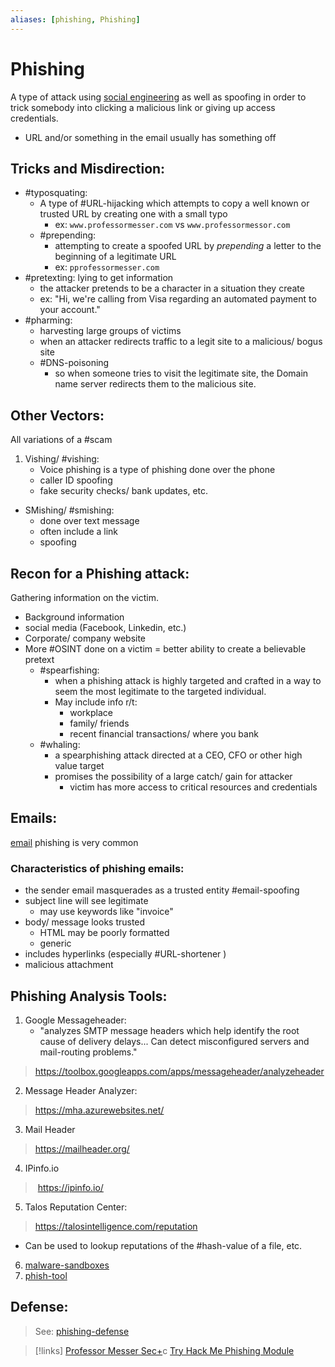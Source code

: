 ```yaml
---
aliases: [phishing, Phishing]
---
```

# Phishing
A type of attack using [social engineering](/cybersecurity/TTPs/social-engineering.md) as well as spoofing in order to trick somebody into clicking a malicious link or giving up access credentials.
- URL and/or something in the email usually has something off
## Tricks and Misdirection:
- #typosquating:
	- A type of #URL-hijacking which attempts to copy a well known or trusted URL by creating one with a small typo
		- ex: `www.professormesser.com` vs `www.professormessor.com`
	- #prepending:
		- attempting to create a spoofed URL by *prepending* a letter to the beginning of a legitimate URL
		- ex: `pprofessormesser.com`
- #pretexting: lying to get information
	- the attacker pretends to be a character in a situation they create
	- ex: "Hi, we're calling from Visa regarding an automated payment to your account."
- #pharming:
	- harvesting large groups of victims
	- when an attacker redirects traffic to a legit site to a malicious/ bogus site
	- #DNS-poisoning
		- so when someone tries to visit the legitimate site, the Domain name server redirects them to the malicious site.

## Other Vectors:
All variations of a #scam
1. Vishing/ #vishing:
	- Voice phishing is a type of phishing done over the phone
	- caller ID spoofing
	- fake security checks/ bank updates, etc.
- SMishing/ #smishing:
	- done over text message
	- often include a link
	- spoofing

## Recon for a Phishing attack:
Gathering information on the victim.
- Background information
- social media (Facebook, Linkedin, etc.)
- Corporate/ company website
- More #OSINT done on a victim = better ability to create a believable pretext
	- #spearfishing:
		- when a phishing attack is highly targeted and crafted in a way to seem the most legitimate to the targeted individual.
		- May include info r/t:
			- workplace
			- family/ friends
			- recent financial transactions/ where you bank
	- #whaling:
		- a spearphishing attack directed at a CEO, CFO or other high value target
		- promises the possibility of a large catch/ gain for attacker
			- victim has more access to critical resources and credentials

## Emails:
[email](/networking/email.md) phishing is very common

### Characteristics of phishing emails:
- the sender email masquerades as a trusted entity #email-spoofing
- subject line will see legitimate
	- may use keywords like "invoice"
- body/ message looks trusted
	- HTML may be poorly formatted
	- generic
- includes hyperlinks (especially #URL-shortener )
- malicious attachment

## Phishing Analysis Tools:
1. Google Messageheader:
	- "analyzes SMTP message headers which help identify the root cause of delivery delays... Can detect misconfigured servers and mail-routing problems."
> https://toolbox.googleapps.com/apps/messageheader/analyzeheader
2. Message Header Analyzer:
> https://mha.azurewebsites.net/ 
3. Mail Header
> https://mailheader.org/
4. IPinfo.io
>  https://ipinfo.io/
5. Talos Reputation Center:
> https://talosintelligence.com/reputation
- Can be used to lookup reputations of the #hash-value of a file, etc.
6. [malware-sandboxes](/cybersecurity/tools/malware-sandboxes.md) 
7. [phish-tool](/cybersecurity/tools/phish-tool.md)

## Defense:
> See: [phishing-defense](/cybersecurity/defense/phishing-defense.md)

>[!links]
> [Professor Messer Sec+](https://www.youtube.com/watch?v=0Tr8avVrzLA&list=PLG49S3nxzAnkL2ulFS3132mOVKuzzBxA8&index=2&ab_channel=ProfessorMesser)c 
> [Try Hack Me Phishing Module](https://tryhackme.com/module/phishing)



